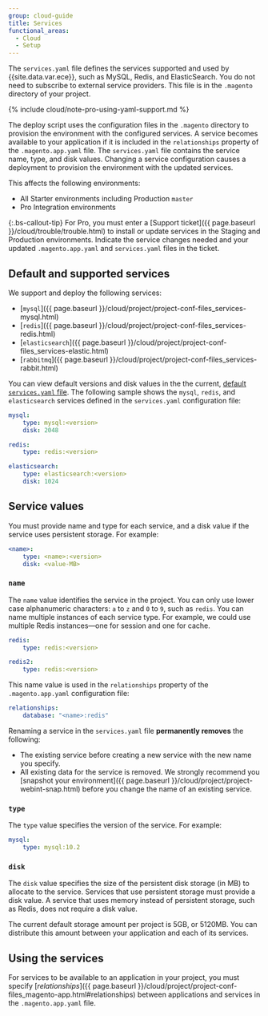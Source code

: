 ```yaml
---
group: cloud-guide
title: Services
functional_areas:
  - Cloud
  - Setup
---
```


The `services.yaml` file defines the services supported and used by {{site.data.var.ece}}, such as MySQL, Redis, and ElasticSearch. You do not need to subscribe to external service providers. This file is in the `.magento` directory of your project.

{% include cloud/note-pro-using-yaml-support.md %}

The deploy script uses the configuration files in the `.magento` directory to provision the environment with the configured services. A service becomes available to your application if it is included in the `relationships` property of the `.magento.app.yaml` file. The `services.yaml` file contains the service name, type, and disk values. Changing a service configuration causes a deployment to provision the environment with the updated services.

This affects the following environments:

-  All Starter environments including Production `master`
-  Pro Integration environments

{:.bs-callout-tip}
For Pro, you must enter a [Support ticket]({{ page.baseurl }}/cloud/trouble/trouble.html) to install or update services in the Staging and Production environments. Indicate the service changes needed and your updated `.magento.app.yaml` and `services.yaml` files in the ticket.

## Default and supported services

We support and deploy the following services:

-  [`mysql`]({{ page.baseurl }}/cloud/project/project-conf-files_services-mysql.html)
-  [`redis`]({{ page.baseurl }}/cloud/project/project-conf-files_services-redis.html)
-  [`elasticsearch`]({{ page.baseurl }}/cloud/project/project-conf-files_services-elastic.html)
-  [`rabbitmq`]({{ page.baseurl }}/cloud/project/project-conf-files_services-rabbit.html)

You can view default versions and disk values in the the current, [default `services.yaml` file](https://github.com/magento/magento-cloud/blob/master/.magento/services.yaml). The following sample shows the `mysql`, `redis`, and `elasticsearch` services defined in the `services.yaml` configuration file:

```yaml
mysql:
    type: mysql:<version>
    disk: 2048

redis:
    type: redis:<version>

elasticsearch:
    type: elasticsearch:<version>
    disk: 1024
```

## Service values

You must provide name and type for each service, and a disk value if the service uses persistent storage. For example:

```yaml
<name>:
    type: <name>:<version>
    disk: <value-MB>
```

### `name`

The `name` value identifies the service in the project. You can only use lower case alphanumeric characters: `a` to `z` and `0` to `9`, such as `redis`. You can name multiple instances of each service type. For example, we could use multiple Redis instances—one for session and one for cache.

```yaml
redis:
    type: redis:<version>

redis2:
    type: redis:<version>
```

This name value is used in the `relationships` property of the `.magento.app.yaml` configuration file:

```yaml
relationships:
    database: "<name>:redis"
```

Renaming a service in the `services.yaml` file **permanently removes** the following:

-  The existing service before creating a new service with the new name you specify.
-  All existing data for the service is removed. We strongly recommend you [snapshot your environment]({{ page.baseurl }}/cloud/project/project-webint-snap.html) before you change the name of an existing service.

### `type`

The `type` value specifies the version of the service. For example:

```yaml
mysql:
    type: mysql:10.2
```

### `disk`

The `disk` value specifies the size of the persistent disk storage (in MB) to allocate to the service. Services that use persistent storage must provide a disk value. A service that uses memory instead of persistent storage, such as Redis, does not require a disk value.

The current default storage amount per project is 5GB, or 5120MB. You can distribute this amount between your application and each of its services.

## Using the services

For services to be available to an application in your project, you must specify [*relationships*]({{ page.baseurl }}/cloud/project/project-conf-files_magento-app.html#relationships) between applications and services in the `.magento.app.yaml` file.
